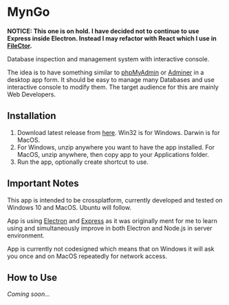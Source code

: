 # MynGo

**NOTICE: This one is on hold. I have decided not to continue to use Express inside Electron. Instead I may refactor with React which I use in [FileCtor](https://github.com/tomaschyly/FileCtor).**

Database inspection and management system with interactive console.

The idea is to have something similar to [phpMyAdmin](https://www.phpmyadmin.net/) or [Adminer](https://www.adminer.org/en/) in a desktop app form. It should be easy to manage many Databases and use interactive console to modify them. The target audience for this are mainly Web Developers.

## Installation

1. Download latest release from [here](https://github.com/tomaschyly/MynGo/releases). Win32 is for Windows. Darwin is for MacOS.
2. For Windows, unzip anywhere you want to have the app installed. For MacOS, unzip anywhere, then copy app to your Applications folder.
3. Run the app, optionally create shortcut to use.

## Important Notes

This app is intended to be crossplatform, currently developed and tested on Windows 10 and MacOS. Ubuntu will follow.

App is using [Electron](https://electronjs.org/) and [Express](https://expressjs.com/) as it was originally ment for me to learn using and simultaneously improve in both Electron and Node.js in server environment.

App is currently not codesigned which means that on Windows it will ask you once and on MacOS repeatedly for network access.

## How to Use

*Coming soon...*
